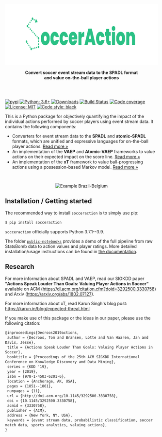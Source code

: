 <div align="center">
	<img src="docs/_static/logo_white.png" height="200">
	<p>
		<b>Convert soccer event stream data to the SPADL format<br/>and value on-the-ball player actions</b>
	</p>
	<br>
	<br>
</div>

[![pypi](https://badge.fury.io/py/socceraction.svg)](https://pypi.org/project/socceraction)
[![Python: 3.6+](https://img.shields.io/badge/Python-3.7.1+-blue.svg)](https://pypi.org/project/socceraction)
[![Downloads](https://img.shields.io/pypi/dm/socceraction.svg)](https://pypistats.org/packages/socceraction)
[![Build Status](https://img.shields.io/github/workflow/status/ML-KULeuven/socceraction/CI?label=build&logo=github&style=flat-square)](https://github.com/ML-KULeuven/socceraction/actions)
[![Code coverage](https://codecov.io/gh/ML-KULeuven/socceraction/branch/master/graph/badge.svg)](https://codecov.io/gh/ML-KULeuven/socceraction)
[![License: MIT](https://img.shields.io/badge/License-MIT-green.svg)](https://en.wikipedia.org/wiki/MIT_License)
[![Code style: black](https://img.shields.io/badge/code%20style-black-000000.svg)](https://github.com/ambv/black)

This is a Python package for objectively quantifying the impact of the individual actions performed by soccer players using event stream data. It contains the following components:

- Converters for event stream data to the **SPADL** and **atomic-SPADL** formats, which are unified and expressive languages for on-the-ball player actions.   [Read more »](docs/documentation/SPADL.rst)
- An implementation of the **VAEP** and **Atomic-VAEP** frameworks to value actions on their expected impact on the score line.  [Read more »](docs/documentation/VAEP.rst)
- An implementation of the **xT** framework to value ball-progressing actions using a possession-based Markov model.  [Read more »](docs/documentation/xT.rst)

<br/>
<p align="center">
  <img src="docs/actions_bra-bel.png" width="650" title="Example Brazil-Belgium">
</p>

## Installation / Getting started

The recommended way to install `socceraction` is to simply use pip:

```sh
$ pip install socceraction
```

`socceraction` officially supports Python 3.7.1--3.9.

The folder [`public-notebooks`](public-notebooks) provides a demo of the full pipeline from raw StatsBomb data to action values and player ratings. More detailed installation/usage instructions can be found in [the documentation](https://socceraction.readthedocs.io/en/latest/).

## Research

For more information about SPADL and VAEP, read our SIGKDD paper **"Actions Speak Louder Than Goals: Valuing Player Actions in Soccer"** available on ACM (https://dl.acm.org/citation.cfm?doid=3292500.3330758) and Arxiv (https://arxiv.org/abs/1802.07127).

For more information about xT, read Karun Singh's blog post: https://karun.in/blog/expected-threat.html

If you make use of this package or the ideas in our paper, please use the following citation:
```
@inproceedings{Decroos2019actions,
 author = {Decroos, Tom and Bransen, Lotte and Van Haaren, Jan and Davis, Jesse},
 title = {Actions Speak Louder Than Goals: Valuing Player Actions in Soccer},
 booktitle = {Proceedings of the 25th ACM SIGKDD International Conference on Knowledge Discovery and Data Mining},
 series = {KDD '19},
 year = {2019},
 isbn = {978-1-4503-6201-6},
 location = {Anchorage, AK, USA},
 pages = {1851--1861},
 numpages = {11},
 url = {http://doi.acm.org/10.1145/3292500.3330758},
 doi = {10.1145/3292500.3330758},
 acmid = {3330758},
 publisher = {ACM},
 address = {New York, NY, USA},
 keywords = {event stream data, probabilistic classification, soccer match data, sports analytics, valuing actions},
} 
```

